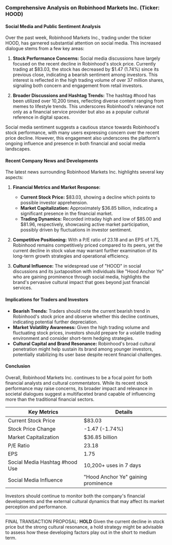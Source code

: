 ### Comprehensive Analysis on Robinhood Markets Inc. (Ticker: HOOD)

#### Social Media and Public Sentiment Analysis
Over the past week, Robinhood Markets Inc., trading under the ticker HOOD, has garnered substantial attention on social media. This increased dialogue stems from a few key areas:

1. **Stock Performance Concerns:** Social media discussions have largely focused on the recent decline in Robinhood's stock price. Currently trading at $83.03, the stock has decreased by $1.47 (1.74%) since its previous close, indicating a bearish sentiment among investors. This interest is reflected in the high trading volume of over 37 million shares, signaling both concern and engagement from retail investors.

2. **Broader Discussions and Hashtag Trends:** The hashtag #hood has been utilized over 10,200 times, reflecting diverse content ranging from memes to lifestyle trends. This underscores Robinhood's relevance not only as a financial service provider but also as a popular cultural reference in digital spaces.

Social media sentiment suggests a cautious stance towards Robinhood's stock performance, with many users expressing concern over the recent price decline. However, this engagement also underscores the platform's ongoing influence and presence in both financial and social media landscapes.

#### Recent Company News and Developments
The latest news surrounding Robinhood Markets Inc. highlights several key aspects:

1. **Financial Metrics and Market Response:**
   - **Current Stock Price:** $83.03, showing a decline which points to possible investor apprehension.
   - **Market Capitalization:** Approximately $36.85 billion, indicating a significant presence in the financial market.
   - **Trading Dynamics:** Recorded intraday high and low of $85.00 and $81.96, respectively, showcasing active market participation, possibly driven by fluctuations in investor sentiment.

2. **Competitive Positioning:** With a P/E ratio of 23.18 and an EPS of 1.75, Robinhood remains competitively priced compared to its peers, yet the current decline in stock value may warrant further examination of its long-term growth strategies and operational efficiency.

3. **Cultural Influence:** The widespread use of "HOOD" in social discussions and its juxtaposition with individuals like "Hood Anchor Ye" who are gaining prominence through social media, highlights the brand's pervasive cultural impact that goes beyond just financial services.

#### Implications for Traders and Investors
- **Bearish Trends:** Traders should note the current bearish trend in Robinhood's stock price and observe whether this decline continues, indicating potential further depreciation.
- **Market Volatility Awareness:** Given the high trading volume and fluctuating stock prices, investors should prepare for a volatile trading environment and consider short-term hedging strategies.
- **Cultural Capital and Brand Resonance:** Robinhood's broad cultural penetration might help sustain its brand among younger investors, potentially stabilizing its user base despite recent financial challenges.

#### Conclusion
Overall, Robinhood Markets Inc. continues to be a focal point for both financial analysts and cultural commentators. While its recent stock performance may raise concerns, its broader impact and relevance in societal dialogues suggest a multifaceted brand capable of influencing more than the traditional financial sectors.

| Key Metrics                     | Details                                    |
|---------------------------------|--------------------------------------------|
| Current Stock Price             | $83.03                                     |
| Stock Price Change              | -1.47 (-1.74%)                             |
| Market Capitalization           | $36.85 billion                             |
| P/E Ratio                       | 23.18                                      |
| EPS                             | 1.75                                       |
| Social Media Hashtag #hood Use  | 10,200+ uses in 7 days                     |
| Social Media Influence          | "Hood Anchor Ye" gaining prominence        |

Investors should continue to monitor both the company's financial developments and the external cultural dynamics that may affect its market perception and performance.

---

FINAL TRANSACTION PROPOSAL: **HOLD**
Given the current decline in stock price but the strong cultural resonance, a hold strategy might be advisable to assess how these developing factors play out in the short to medium term.